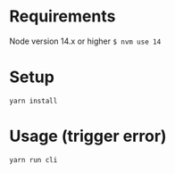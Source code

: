 # Requirements

Node version 14.x or higher `$ nvm use 14`

# Setup

`yarn install`

# Usage (trigger error)

`yarn run cli`